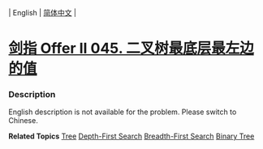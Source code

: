 | English | [简体中文](README.md) |

# [剑指 Offer II 045. 二叉树最底层最左边的值](https://leetcode.cn/problems/LwUNpT)
 ### Description
<p>English description is not available for the problem. Please switch to Chinese.</p>

**Related Topics**  [Tree](https://leetcode.cn/tag/tree) [Depth-First Search](https://leetcode.cn/tag/depth-first-search) [Breadth-First Search](https://leetcode.cn/tag/breadth-first-search) [Binary Tree](https://leetcode.cn/tag/binary-tree) 